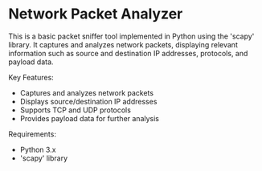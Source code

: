 # Network Packet Analyzer

This is a basic packet sniffer tool implemented in Python using the 'scapy' library. It captures and analyzes network packets, displaying relevant information such as source and destination IP addresses, protocols, and payload data.

Key Features:
- Captures and analyzes network packets
- Displays source/destination IP addresses
- Supports TCP and UDP protocols
- Provides payload data for further analysis

Requirements:
- Python 3.x
- 'scapy' library
